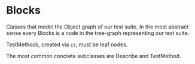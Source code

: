 # Blocks
Classes that model the Object graph of our test suite. In the most abstract sense
every Blocks is a node in the tree-graph representing our test suite.

TestMethods, created via `it`, must be leaf nodes.

The most common concrete subclasses are Describe and TestMethod.
